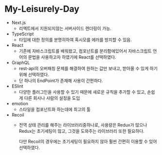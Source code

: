 # My-Leisurely-Day


- Next.js
    - 리엑트에서 지원되지않는 서버사이드 렌더링이 가능.
- TypeScript
    - 타입에 대한 정의를 분명히하여 혹시모를 에러를 방지할 수 있음.
- React
    - 기존에 자바스크립트를 배워왔고, 컴포넌트를 분리함에있어서 자바스크립트 언어의 문법을 사용하고자 하였기에 React를 선택하였다.
- GraphQL
    - rest-api의 오버패칭 문제를 해결하여 원하는 값만 보내고, 받아올 수 있게 하기위해 선택하였다.
    - 단 하나의  EndPoint가 존재해 사용이 간편하다.
- ESlint
    - 다양한 플러그인을 사용할 수 있기 때문에 새로운 규칙을 추가할 수 있고, 손쉽게 다른 회사나 사람의 설정을 도입
- emotion
    - 스타일을 컴포넌트화 하는데에 최고의 툴
- Recoil
    - 전역 상태 관리를 해주는  라이브러리중하나로, 사용량은 Redux가 많으나 Redux는 초기세팅이 많고, 그것을 도와주는 라이브러리 또한 필요하다.
        
        다만 Recoil의 경우에는 초기세팅이 필요하지 않아 훨씬 간편히 이용할 수 있어 선택하였다.
